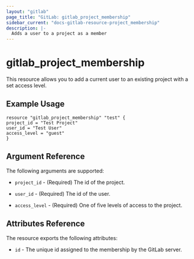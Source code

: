 ```yaml
---
layout: "gitlab"
page_title: "GitLab: gitlab_project_membership"
sidebar_current: "docs-gitlab-resource-project_membership"
description: |-
  Adds a user to a project as a member
---
```


# gitlab\_project_membership

This resource allows you to add a current user to an existing project with a set access level.

## Example Usage

```hcl
resource "gitlab_project_membership" "test" {
project_id = "Test Project"
user_id = "Test User"
access_level = "guest"
}
```

## Argument Reference

The following arguments are supported:

* `project_id` - (Required) The id of the project.

* `user_id` - (Required) The id of the user.

* `access_level` - (Required) One of five levels of access to the project.

## Attributes Reference

The resource exports the following attributes:

* `id` - The unique id assigned to the membership by the GitLab server.


